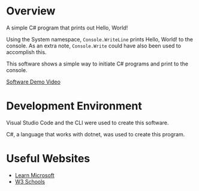 # Overview

A simple C# program that prints out Hello, World! 

Using the System namespace, <code>Console.WriteLine</code> prints Hello, World! to the console. As an extra note, <code>Console.Write</code> could have also been used to accomplish this.

This software shows a simple way to initiate C# programs and print to the console.

[Software Demo Video](https://youtu.be/fCu3igTgBtQ)

# Development Environment

Visual Studio Code and the CLI were used to create this software. 

C#, a language that works with dotnet, was used to create this program.

# Useful Websites

* [Learn Microsoft](https://learn.microsoft.com/en-us/training/modules/dotnet-dependencies/3-exercise-dependency)
* [W3 Schools](https://www.w3schools.com/cs/cs_output.php)